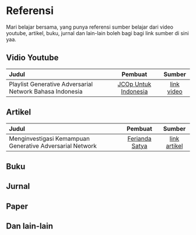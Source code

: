 # Referensi

Mari belajar bersama, yang punya referensi sumber belajar dari video youtube, artikel, buku, jurnal dan lain-lain boleh bagi bagi link sumber di sini yaa.

## Vidio Youtube
|Judul|Pembuat|Sumber|
|:---|:---:|:---:|
|Playlist Generative Adversarial Network Bahasa Indonesia|[JCOp Untuk Indonesia](https://www.youtube.com/@JCOpUntukIndonesia)|[link video](https://youtube.com/playlist?list=PLGn1wRmlR3MvJJ-5XTPE7TOnjKbLccV2-&si=NtJgwkysTHSxqhTq)|

   


## Artikel
|Judul|Pembuat|Sumber|
|:---|:---:|:---:|
|Menginvestigasi Kemampuan Generative Adversarial Network|[Ferianda Satya](https://medium.com/@mferianda)|[link artikel](https://medium.com/ailab-telu/menginvestigasi-kemampuan-generative-adversarial-network-1d5d2351cbc0)|

## Buku

## Jurnal

## Paper

## Dan lain-lain
